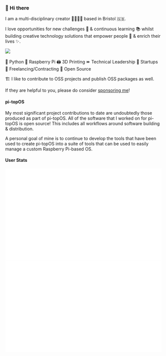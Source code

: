 ### 👋 Hi there

I am a multi-disciplinary creator 👨‍🎨👷‍♂️ based in Bristol 🇬🇧.

I love opportunities for new challenges 💪 & continuous learning 📚 whilst building creative technology solutions that empower people 🌱 & enrich their lives ✨.

![](https://i.giphy.com/media/qgQUggAC3Pfv687qPC/giphy.webp)

🐍 Python
🥧 Raspberry Pi
🖨 3D Printing
⏩ Technical Leadership
🌱 Startups
📝 Freelancing/Contracting
📖 Open Source

🏗️ I like to contribute to OSS projects and publish OSS packages as well.

If they are helpful to you, please do consider [sponsoring me](https://github.com/sponsors/m-roberts)!

#### pi-topOS

My most significant project contributions to date are undoubtedly those produced as part of pi-topOS. All of the software that I worked on for pi-topOS is open source! This includes all workflows around software building & distribution.

A personal goal of mine is to continue to develop the tools that have been used to create pi-topOS into a suite of tools that can be used to easily manage a custom Raspberry Pi-based OS.

#### User Stats
![](https://raw.githubusercontent.com/m-roberts/github-stats/master/generated/overview.svg) ![](https://raw.githubusercontent.com/m-roberts/github-stats/master/generated/languages.svg)
